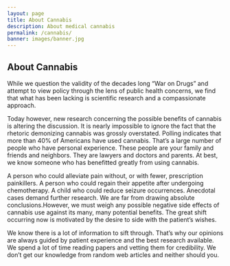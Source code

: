 ```yaml
---
layout: page
title: About Cannabis
description: About medical cannabis
permalink: /cannabis/
banner: images/banner.jpg
---
```


## About Cannabis
While we question the validity of the decades long “War on Drugs” and attempt
to view policy through the lens of public health concerns, we find that what has
been lacking is scientific research and a compassionate approach.

Today however, new research concerning the possible benefits of cannabis is
altering the discussion. It is nearly impossible to ignore the fact that the
rhetoric demonizing cannabis was grossly overstated. Polling indicates that more
than 40% of Americans have used cannabis. That’s a large number of people who have
personal experience. These people are your family and friends and neighbors.
They are lawyers and doctors and parents. At best, we know someone who has
benefitted greatly from using cannabis.

A person who could alleviate pain without, or with fewer, prescription painkillers.
A person who could regain their appetite after undergoing chemotherapy.
A child who could reduce seizure occurrences. Anecdotal cases demand further
research. We are far from drawing absolute conclusions.However, we must weigh
any possible negative side effects of cannabis use against its many, many potential
benefits. The great shift occurring now is motivated by the desire to side with
the patient’s wishes.

We know there is a lot of information to sift through. That’s why our opinions are
always guided by patient experience and the best research available. We spend a
lot of time reading papers and vetting them for credibility. We don’t get our
knowledge from random web articles and neither should you.
